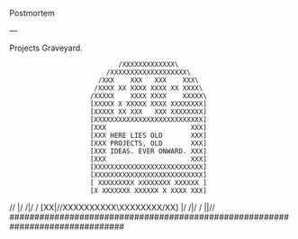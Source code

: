 Postmortem

—

Projects Graveyard.

                               /XXXXXXXXXXXXX\
                            /XXXXXXXXXXXXXXXXXXX\
                          /XXX    XXX   XXX    XXX\
                         /XXXX XX XXXX XXXX XX XXXX\
                        /XXXXX    XXXX XXXX    XXXXX\
                        [XXXXX X XXXXX XXXX XXXXXXXX]
                        [XXXXX XX XXX   XXX XXXXXXXX]
                        [XXXXXXXXXXXXXXXXXXXXXXXXXXX]
                        [XXX                     XXX]
                        [XXX HERE LIES OLD       XXX]
                        [XXX PROJECTS, OLD       XXX]
                        [XXX IDEAS. EVER ONWARD. XXX]
                        [XXX                     XXX]
                        [XXXXXXXXXXXXXXXXXXXXXXXXXXX]
                        [XXXXXXXXXXXXXXXXXXXXXXXXXXX]
                        [ XXXXXXXXX XXXXXXXX XXXXXX ]
                        [X XXXXXXX XXXXXX X XXXX XXX]
   \//  \|/ \/|/   \/  [XX\|//XXXXXXXXXX\XXXXXXXX\/XX] \|/  \/|/ \/ \||/\/
###############################################################################
